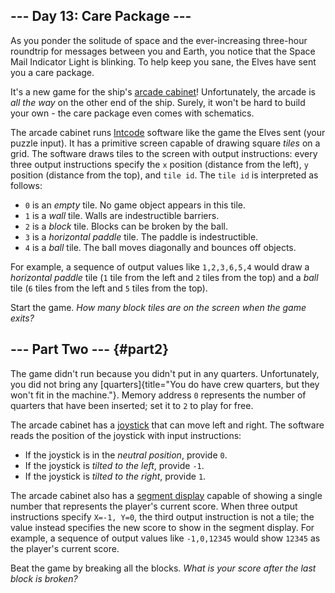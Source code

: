 \-\-- Day 13: Care Package \-\--
--------------------------------

As you ponder the solitude of space and the ever-increasing three-hour
roundtrip for messages between you and Earth, you notice that the Space
Mail Indicator Light is blinking. To help keep you sane, the Elves have
sent you a care package.

It\'s a new game for the ship\'s [arcade
cabinet](https://en.wikipedia.org/wiki/Arcade_cabinet)! Unfortunately,
the arcade is *all the way* on the other end of the ship. Surely, it
won\'t be hard to build your own - the care package even comes with
schematics.

The arcade cabinet runs [Intcode](9) software like the game the Elves
sent (your puzzle input). It has a primitive screen capable of drawing
square *tiles* on a grid. The software draws tiles to the screen with
output instructions: every three output instructions specify the `x`
position (distance from the left), `y` position (distance from the top),
and `tile id`. The `tile id` is interpreted as follows:

-   `0` is an *empty* tile. No game object appears in this tile.
-   `1` is a *wall* tile. Walls are indestructible barriers.
-   `2` is a *block* tile. Blocks can be broken by the ball.
-   `3` is a *horizontal paddle* tile. The paddle is indestructible.
-   `4` is a *ball* tile. The ball moves diagonally and bounces off
    objects.

For example, a sequence of output values like `1,2,3,6,5,4` would draw a
*horizontal paddle* tile (`1` tile from the left and `2` tiles from the
top) and a *ball* tile (`6` tiles from the left and `5` tiles from the
top).

Start the game. *How many block tiles are on the screen when the game
exits?*

\-\-- Part Two \-\-- {#part2}
--------------------

The game didn\'t run because you didn\'t put in any quarters.
Unfortunately, you did not bring any
[quarters]{title="You do have crew quarters, but they won't fit in the machine."}.
Memory address `0` represents the number of quarters that have been
inserted; set it to `2` to play for free.

The arcade cabinet has a
[joystick](https://en.wikipedia.org/wiki/Joystick) that can move left
and right. The software reads the position of the joystick with input
instructions:

-   If the joystick is in the *neutral position*, provide `0`.
-   If the joystick is *tilted to the left*, provide `-1`.
-   If the joystick is *tilted to the right*, provide `1`.

The arcade cabinet also has a [segment
display](https://en.wikipedia.org/wiki/Display_device#Segment_displays)
capable of showing a single number that represents the player\'s current
score. When three output instructions specify `X=-1, Y=0`, the third
output instruction is not a tile; the value instead specifies the new
score to show in the segment display. For example, a sequence of output
values like `-1,0,12345` would show `12345` as the player\'s current
score.

Beat the game by breaking all the blocks. *What is your score after the
last block is broken?*
